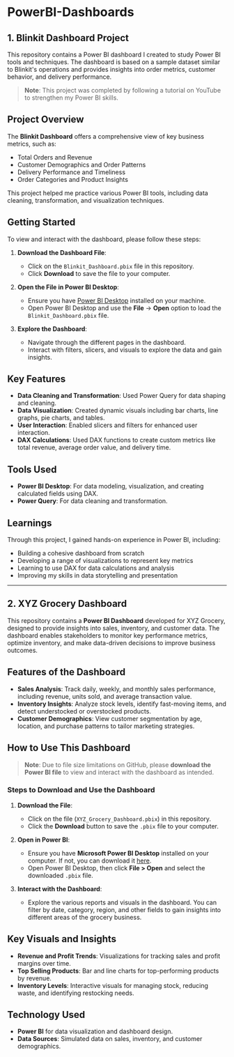 # PowerBI-Dashboards

## 1. Blinkit Dashboard Project

This repository contains a Power BI dashboard I created to study Power BI tools and techniques. The dashboard is based on a sample dataset similar to Blinkit's operations and provides insights into order metrics, customer behavior, and delivery performance.

> **Note**: This project was completed by following a tutorial on YouTube to strengthen my Power BI skills.

## Project Overview

The **Blinkit Dashboard** offers a comprehensive view of key business metrics, such as:
- Total Orders and Revenue
- Customer Demographics and Order Patterns
- Delivery Performance and Timeliness
- Order Categories and Product Insights

This project helped me practice various Power BI tools, including data cleaning, transformation, and visualization techniques.

## Getting Started

To view and interact with the dashboard, please follow these steps:

1. **Download the Dashboard File**:
   - Click on the `Blinkit_Dashboard.pbix` file in this repository.
   - Click **Download** to save the file to your computer.

2. **Open the File in Power BI Desktop**:
   - Ensure you have [Power BI Desktop](https://powerbi.microsoft.com/desktop/) installed on your machine.
   - Open Power BI Desktop and use the **File** → **Open** option to load the `Blinkit_Dashboard.pbix` file.

3. **Explore the Dashboard**:
   - Navigate through the different pages in the dashboard.
   - Interact with filters, slicers, and visuals to explore the data and gain insights.

## Key Features

- **Data Cleaning and Transformation**: Used Power Query for data shaping and cleaning.
- **Data Visualization**: Created dynamic visuals including bar charts, line graphs, pie charts, and tables.
- **User Interaction**: Enabled slicers and filters for enhanced user interaction.
- **DAX Calculations**: Used DAX functions to create custom metrics like total revenue, average order value, and delivery time.

## Tools Used

- **Power BI Desktop**: For data modeling, visualization, and creating calculated fields using DAX.
- **Power Query**: For data cleaning and transformation.

## Learnings

Through this project, I gained hands-on experience in Power BI, including:
- Building a cohesive dashboard from scratch
- Developing a range of visualizations to represent key metrics
- Learning to use DAX for data calculations and analysis
- Improving my skills in data storytelling and presentation

____________________________________________________________________________________________________________________________________________________________________________________________________________________

## 2. XYZ Grocery Dashboard

This repository contains a **Power BI Dashboard** developed for XYZ Grocery, designed to provide insights into sales, inventory, and customer data. The dashboard enables stakeholders to monitor key performance metrics, optimize inventory, and make data-driven decisions to improve business outcomes.

## Features of the Dashboard

- **Sales Analysis**: Track daily, weekly, and monthly sales performance, including revenue, units sold, and average transaction value.
- **Inventory Insights**: Analyze stock levels, identify fast-moving items, and detect understocked or overstocked products.
- **Customer Demographics**: View customer segmentation by age, location, and purchase patterns to tailor marketing strategies.

## How to Use This Dashboard

> **Note**: Due to file size limitations on GitHub, please **download the Power BI file** to view and interact with the dashboard as intended.

### Steps to Download and Use the Dashboard

1. **Download the File**:
   - Click on the file (`XYZ_Grocery_Dashboard.pbix`) in this repository.
   - Click the **Download** button to save the `.pbix` file to your computer.

2. **Open in Power BI**:
   - Ensure you have **Microsoft Power BI Desktop** installed on your computer. If not, you can download it [here](https://powerbi.microsoft.com/desktop/).
   - Open Power BI Desktop, then click **File > Open** and select the downloaded `.pbix` file.

3. **Interact with the Dashboard**:
   - Explore the various reports and visuals in the dashboard. You can filter by date, category, region, and other fields to gain insights into different areas of the grocery business.

## Key Visuals and Insights

- **Revenue and Profit Trends**: Visualizations for tracking sales and profit margins over time.
- **Top Selling Products**: Bar and line charts for top-performing products by revenue.
- **Inventory Levels**: Interactive visuals for managing stock, reducing waste, and identifying restocking needs.

## Technology Used

- **Power BI** for data visualization and dashboard design.
- **Data Sources**: Simulated data on sales, inventory, and customer demographics.

